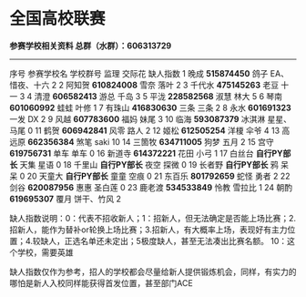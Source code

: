 全国高校联赛
=============

**参赛学校相关资料 总群（水群）：606313729** 

  ------------ ------------ ---------------- -------- ---------------- ----------
  序号         参赛学校名   学校群号         监理     交际花           缺人指数
  1            晚成         **515874450**    鸽子     EA、惜夜、十六   2
  2            阿知贺       **610824008**    雪奈     落叶             2
  3            千代水       **475145263**    老豆     十一             3
  4            清澄         **606582413**    游总     千岛             3
  5            平泷         **228582568**    淑慧     林大             5
  6            琴南         **601060992**    蛙蛙     叶修             1
  7            有珠山       **416830630**    三条     三条             2
  8            永水         **601691323**    一发     DX               2
  9            风越         **607783600**    福妈     妹尾             3
  10           临海         **593087379**    冰淇淋   星星、马尾       0
  11           鹤贺         **606942841**    风零     路人             2
  12           姬松         **612505254**    洋榎     伞爷             4
  13           高远原       **662356384**    煞笔     saki             10
  14           三箇牧       **634711005**    狗梦     五月             2
  15           宫守         **619756731**    单车     单车             0
  16           新道寺       **614372221**    花田     小弓             1
  17           白丝台       **自行PY部长**   天集     星语             0
  18           千里山       **自行PY部长**   夜空     探微             0
  19           长者野       **自行PY部长**   鸦       呆呆             0
  20           天童大       **自行PY部长**   童童     空痕             0
  21           东百乐       **801792659**    蛇怪     勇者             2
  22           剑谷         **620087956**    惠惠     圣白莲           0
  23           鹿老渡       **534533849**    怜教     雪拉比           1
  24           朝酌         **619695307**    覆月     饼干、竹风       2

缺人指数说明：0：代表不招收新人；1：招新人，但无法确定是否能上场比赛；2.招新人，能作为替补or轮换上场比赛；3.招新人，有大概率上场，表现好有主力位置；4.较缺人，正选名单还未定出；5极度缺人，甚至无法凑出比赛名额。
10：这个学校，需要英雄

缺人指数仅作为参考，招人的学校都会尽量给新人提供锻炼机会，同样，有实力的哪怕是新人入校同样能获得首发位置，甚至部门ACE
